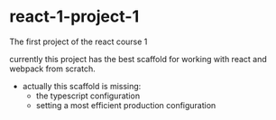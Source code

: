 # react-1-project-1

The first project of the react course 1

currently this project has the best scaffold for working with react and webpack from scratch.

- actually this scaffold is missing:
  - the typescript configuration
  - setting a most efficient production configuration
